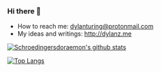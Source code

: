 ### Hi there 👋

<!--
**Schroedingersdoraemon/Schroedingersdoraemon** is a ✨ _special_ ✨ repository because its `README.md` (this file) appears on your GitHub profile.

Here are some ideas to get you started:
-->
- How to reach me: dylanturing@protonmail.com
- My ideas and writings: http://dylanz.me

[![Schroedingersdoraemon's github stats](https://github-readme-stats.vercel.app/api?username=Schroedingersdoraemon&show_icons=true&theme=buefy&count_private=true&repo=github-readme-stats)](https://github.com/Schroedingersdoraemon)

[![Top Langs](https://github-readme-stats.vercel.app/api/top-langs/?username=Schroedingersdoraemon&layout=compact)](https://github.com/Schroedingersdoraemon)
